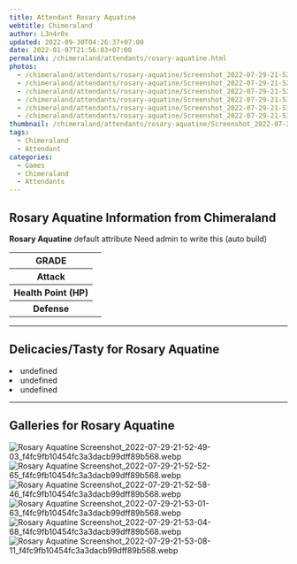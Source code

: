 ```yaml
---
title: Attendant Rosary Aquatine
webtitle: Chimeraland
author: L3n4r0x
updated: 2022-09-30T04:26:37+07:00
date: 2022-01-07T21:56:03+07:00
permalink: /chimeraland/attendants/rosary-aquatine.html
photos:
  - /chimeraland/attendants/rosary-aquatine/Screenshot_2022-07-29-21-52-49-03_f4fc9fb10454fc3a3dacb99dff89b568.webp
  - /chimeraland/attendants/rosary-aquatine/Screenshot_2022-07-29-21-52-52-65_f4fc9fb10454fc3a3dacb99dff89b568.webp
  - /chimeraland/attendants/rosary-aquatine/Screenshot_2022-07-29-21-52-58-46_f4fc9fb10454fc3a3dacb99dff89b568.webp
  - /chimeraland/attendants/rosary-aquatine/Screenshot_2022-07-29-21-53-01-63_f4fc9fb10454fc3a3dacb99dff89b568.webp
  - /chimeraland/attendants/rosary-aquatine/Screenshot_2022-07-29-21-53-04-68_f4fc9fb10454fc3a3dacb99dff89b568.webp
  - /chimeraland/attendants/rosary-aquatine/Screenshot_2022-07-29-21-53-08-11_f4fc9fb10454fc3a3dacb99dff89b568.webp
thumbnail: /chimeraland/attendants/rosary-aquatine/Screenshot_2022-07-29-21-52-49-03_f4fc9fb10454fc3a3dacb99dff89b568.webp
tags:
  - Chimeraland
  - Attendant
categories:
  - Games
  - Chimeraland
  - Attendants
---
```


<section id="bootstrap-wrapper"><link rel="stylesheet" href="https://cdn.statically.io/gh/dimaslanjaka/Web-Manajemen/40ac3225/css/bootstrap-4.5-wrapper.css"/><h1>Rosary Aquatine Information from Chimeraland</h1><p><b>Rosary Aquatine</b> default attribute Need admin to write this (auto build)<table><tr><th>GRADE</th><td></td></tr><tr><th>Attack</th><td></td></tr><tr><th>Health Point (HP)</th><td></td></tr><tr><th>Defense</th><td></td></tr></table></p><hr/><h2>Delicacies/Tasty for Rosary Aquatine</h2><li class="d-flex justify-content-between">undefined </li><li class="d-flex justify-content-between">undefined </li><li class="d-flex justify-content-between">undefined </li><hr/><div id="gallery"><h2>Galleries for Rosary Aquatine</h2><div class="row"><div class="col-lg-6 col-12"><img src="/chimeraland/attendants/rosary-aquatine/Screenshot_2022-07-29-21-52-49-03_f4fc9fb10454fc3a3dacb99dff89b568.webp" alt="Rosary Aquatine Screenshot_2022-07-29-21-52-49-03_f4fc9fb10454fc3a3dacb99dff89b568.webp"/></div><div class="col-lg-6 col-12"><img src="/chimeraland/attendants/rosary-aquatine/Screenshot_2022-07-29-21-52-52-65_f4fc9fb10454fc3a3dacb99dff89b568.webp" alt="Rosary Aquatine Screenshot_2022-07-29-21-52-52-65_f4fc9fb10454fc3a3dacb99dff89b568.webp"/></div><div class="col-lg-6 col-12"><img src="/chimeraland/attendants/rosary-aquatine/Screenshot_2022-07-29-21-52-58-46_f4fc9fb10454fc3a3dacb99dff89b568.webp" alt="Rosary Aquatine Screenshot_2022-07-29-21-52-58-46_f4fc9fb10454fc3a3dacb99dff89b568.webp"/></div><div class="col-lg-6 col-12"><img src="/chimeraland/attendants/rosary-aquatine/Screenshot_2022-07-29-21-53-01-63_f4fc9fb10454fc3a3dacb99dff89b568.webp" alt="Rosary Aquatine Screenshot_2022-07-29-21-53-01-63_f4fc9fb10454fc3a3dacb99dff89b568.webp"/></div><div class="col-lg-6 col-12"><img src="/chimeraland/attendants/rosary-aquatine/Screenshot_2022-07-29-21-53-04-68_f4fc9fb10454fc3a3dacb99dff89b568.webp" alt="Rosary Aquatine Screenshot_2022-07-29-21-53-04-68_f4fc9fb10454fc3a3dacb99dff89b568.webp"/></div><div class="col-lg-6 col-12"><img src="/chimeraland/attendants/rosary-aquatine/Screenshot_2022-07-29-21-53-08-11_f4fc9fb10454fc3a3dacb99dff89b568.webp" alt="Rosary Aquatine Screenshot_2022-07-29-21-53-08-11_f4fc9fb10454fc3a3dacb99dff89b568.webp"/></div></div></div></section>